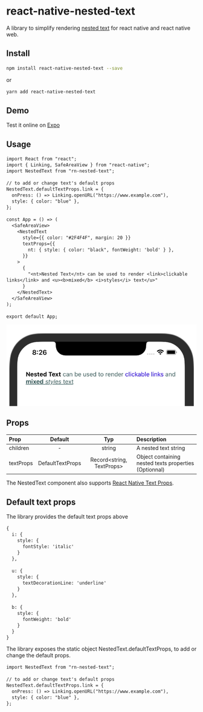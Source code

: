 # react-native-nested-text

A library to simplify rendering [nested text](https://reactnative.dev/docs/text#nested-text) for react native and react native web.

## Install

```bash
npm install react-native-nested-text --save
```

or

```bash
yarn add react-native-nested-text
```

## Demo
Test it online on [Expo](https://snack.expo.dev/@youedd/rn-nested-text-demo)

## Usage

```JSX
import React from "react";
import { Linking, SafeAreaView } from "react-native";
import NestedText from "rn-nested-text";

// to add or change text's default props
NestedText.defaultTextProps.link = {
  onPress: () => Linking.openURL("https://www.example.com"),
  style: { color: "blue" },
};

const App = () => (
  <SafeAreaView>
    <NestedText
      style={{ color: "#2F4F4F", margin: 20 }}
      textProps={{
        nt: { style: { color: "black", fontWeight: 'bold' } },
      }}
    >
      {
        "<nt>Nested Text</nt> can be used to render <link>clickable links</link> and <u><b>mixed</b> <i>styles</i> text</u>"
      }
    </NestedText>
  </SafeAreaView>
);

export default App;
```
![example](screenshot.png)

## Props

| Prop      |     Default      |            Typ            | Description                               |
| :-------- | :--------------: | :-----------------------: | :---------------------------------------- |
| children  |        -         |          string           | A nested text string                      |
| textProps | DefaultTextProps | Record<string, TextProps> | Object containing nested texts properties (Optionnal) |

The NestedText component also supports [React Native Text Props](https://reactnative.dev/docs/text#props).

## Default text props
The library provides the default text props above 

```JSX
{
  i: {
    style: {
      fontStyle: 'italic'
    }
  },

  u: {
    style: {
      textDecorationLine: 'underline'
    }
  },

  b: {
    style: {
      fontWeight: 'bold'
    }
  }
}
```
The library exposes the static object NestedText.defaultTextProps, to add or change the default props.

```JSX
import NestedText from "rn-nested-text";

// to add or change text's default props
NestedText.defaultTextProps.link = {
  onPress: () => Linking.openURL("https://www.example.com"),
  style: { color: "blue" },
};
```

